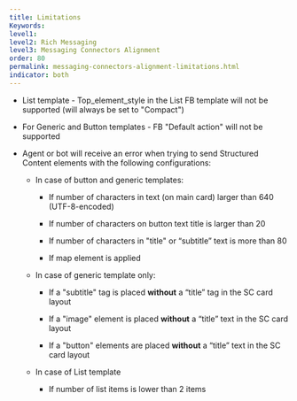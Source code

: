 ```yaml
---
title: Limitations
Keywords:
level1:
level2: Rich Messaging
level3: Messaging Connectors Alignment
order: 80
permalink: messaging-connectors-alignment-limitations.html
indicator: both
---
```


* List template - Top_element_style in the List FB template will not be supported (will always be set to "Compact")

* For Generic and Button templates - FB "Default action" will not be supported

* Agent or bot will receive an error when trying to send Structured Content elements with the following configurations:

    * In case of button and generic templates:

        * If number of characters in text (on main card) larger than 640 (UTF-8-encoded)

        * If number of characters on button text title is larger than 20

        * If number of characters in "title" or “subtitle” text is more than 80

        * If map element is applied

    * In case of generic template only:

        * If a "subtitle" tag is placed **without** a “title” tag in the SC card layout

        * If a "image" element is placed **without** a “title” text in the SC card layout

        * If a "button" elements are placed **without** a “title” text in the SC card layout

    * In case of List template

        * If number of list items is lower than 2 items

        * If number of buttons is larger than 1 in a list item object

        * If number of characters on button text title is larger than 20

        * If number of characters in "title" or “subtitle” text is more than 80

        * If a "title" text tag is placed **without** a “subtitle” text tag **OR** “Image” element in the SC list item object

        * If Image element is placed without a title or subtitle in list item object

        * If map element is placed in a List layout
